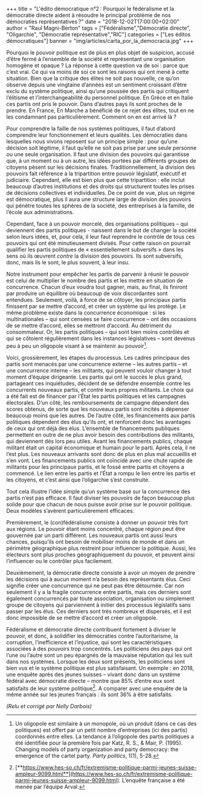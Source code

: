+++
title = "L'édito démocratique n°2 : Pourquoi le fédéralisme et la démocratie directe aident à résoudre le principal problème de nos démocraties représentatives ?"
date = "2018-12-02T17:00:00+02:00"
author = "Raul Magni-Berton"
tags = ["Fédéralisme","Démocratie directe", "Oligarchie", "Démocratie représentative","RIC"]
categories = ["Les éditos démocratiques"]
banner = "img/articles/carta_por_la_democracia.jpg"
+++

Pourquoi le pouvoir politique est de plus en plus objet de suspicion,
accusé d’être fermé à l’ensemble de la société et représentant une
organisation homogène et opaque ? La réponse à cette question va de
soi : parce que c’est vrai. Ce qui va moins de soi ce sont les raisons
qui ont mené à cette situation. Bien que la critique des élites ne soit
pas nouvelle, ce qu’on observe depuis une vingtaine d’années est un
sentiment croissant d’être exclu du système politique, ainsi qu’une
poussée des partis qui critiquent l’élitisme et l’interchangeabilité du
personnel politique. En Grèce et en Italie ces partis ont pris le
pouvoir. Dans d’autres pays ils sont proches de le prendre. En France,
En Marche a bénéficié de ce rejet des élites, tout en ne les condamnant
pas particulièrement. Comment on en est arrivé là ?

Pour comprendre la faille de nos systèmes politiques, il faut d’abord
comprendre leur fonctionnement et leurs qualités. Les démocraties dans
lesquelles nous vivons reposent sur un principe simple : pour qu’une
décision soit légitime, il faut qu’elle ne soit pas prise par une seule
personne ou une seule organisation. Il faut une division des pouvoirs
qui garantisse que, à un moment ou à un autre, les idées portées par
différents groupes de citoyens pèsent sur les décisions finales.
Traditionnellement, la division des pouvoirs fait référence à la
tripartition entre pouvoir législatif, exécutif et judiciaire.
Cependant, elle est bien plus que cette tripartition : elle inclut
beaucoup d’autres institutions et des droits qui structurent toutes les
prises de décisions collectives et individuelles. De ce point de vue,
plus un régime est démocratique, plus il aura une structure large de
division des pouvoirs qui pénètre toutes les sphères de la société, des
entreprises à la famille, de l’école aux administrations.

Cependant, face à un pouvoir morcelé, des organisations politiques – qui
deviennent des partis politiques - naissent dans le but de changer la
société selon leurs idées, et, pour cela, il leur faut reprendre le
contrôle de tous ces pouvoirs qui ont été minutieusement divisés. Pour
cette raison on pourrait qualifier les partis politiques de
« essentiellement subversifs » dans les sens où ils œuvrent *contre* la
division des pouvoirs. Ils sont subversifs, donc, mais ils le sont, le
plus souvent, à leur insu.

Notre instrument pour empêcher les partis de parvenir à réunir le
pouvoir est celui de multiplier le nombre des partis et les mettre en
situation de concurrence. Chacun d’eux voudra tout gagner, mais, au
final, ils finiront par produire un équilibre où beaucoup de voix
discordantes sont entendues. Seulement, voilà, à force de se côtoyer,
les principaux partis finissent par se mettre d’accord, et créer un
système qui les protège. Le même problème existe dans la concurrence
économique : si les multinationales – qui sont censées se faire
concurrence – ont des occasions de se mettre d’accord, elles se mettront
d’accord. Au détriment du consommateur. Or, les partis politiques – qui
sont bien moins contrôlés et qui se côtoient régulièrement dans les
instances législatives – sont devenus peu à peu un oligopole visant à se
maintenir au pouvoir[^1].

Voici, grossièrement, les étapes du processus. Les cadres principaux des
partis sont menacés par une concurrence externe – les autres partis – et
une concurrence interne – les militants, qui peuvent vouloir changer à
tout moment d’équipe dirigeante. Les partis qui ont le succès le plus
grand, partageant ces inquiétudes, décident de se défendre ensemble
contre les concurrents nouveaux partis, et contre leurs propres
militants. Le choix qui a été fait est de financer par l’État les partis
politiques et les campagnes électorales. D’un côté, les remboursements
de campagne dépendent des scores obtenus, de sorte que les nouveaux
partis sont incités à dépenser beaucoup moins que les autres. De l’autre
côté, les financements aux partis politiques dépendent des élus qu’ils
ont, et renforcent donc les avantages de ceux qui ont déjà des élus.
L’ensemble de financements publiques permettent en outre de ne plus
avoir besoin des contributions des militants, qui deviennent dès lors
peu utiles. Avant les financements publics, chaque militant était un
capital économique et humain pour le parti. Après cela, il ne l’est
plus. Les nouveaux arrivants sont donc de plus en plus mal accueillis et
s’en vont. Les financements publics ont coïncidé avec une chute rapide
de militants pour les principaux partis, et le fossé entre partis et
citoyens a commencé. Le lien entre les partis et l’État a rompu le lien
entre les partis et les citoyens, et c’est ainsi que l’oligarchie s’est
construite.

Tout cela illustre l’idée simple qu’un système basé sur la concurrence
des partis n’est pas efficace. Il faut diviser les pouvoirs de façon
beaucoup plus solide pour que chacun de nous puisse avoir prise sur le
pouvoir politique. Deux modèles s’avèrent particulièrement efficaces.

Premièrement, le (con)fédéralisme consiste à donner un pouvoir très fort
aux régions. Le pouvoir étant moins concentré, chaque région peut être
gouvernée par un parti différent. Les nouveaux partis ont aussi leurs
chances, puisqu’ils ont besoin de mobiliser moins de monde et dans un
périmètre géographique plus restreint pour influencer la politique.
Aussi, les électeurs sont plus proches géographiquement du pouvoir, et
peuvent ainsi l’influencer ou le contrôler plus facilement.

Deuxièmement, la démocratie directe consiste à avoir un moyen de prendre
les décisions qui à aucun moment n’a besoin des représentants élus. Ceci
signifie créer une concurrence qui ne peut pas être détournée. Car non
seulement il y a la fragile concurrence entre partis, mais ces derniers
sont également concurrencés par toute association, organisation ou
simplement groupe de citoyens qui parviennent à initier des processus
législatifs sans passer par les élus. Ces derniers sont très nombreux et
dispersés, et il est donc impossible de se mettre d’accord et créer un
oligopole.

Fédéralisme et démocratie directe contribuent
fortement à diviser le pouvoir, et donc, à solidifier les démocraties
contre l’autoritarisme, la corruption, l’inefficience et l’injustice,
qui sont les caractéristiques associées à des pouvoirs trop concentrés.
Les politiciens des pays qui ont l’une ou l’autre sont un peu épargnés
de la mauvaise réputation qui les suit dans nos systèmes. Lorsque les
deux sont présents, les politiciens sont bien vus et le système politique est plus satisfaisant. Un exemple : en 2018, une enquête après des jeunes
suisses – vivant donc dans un système fédéral avec démocratie directe –
montre que 85% d’entre eux sont satisfaits de leur système
politique[^2]. A comparer avec une enquête de la même année sur les
jeunes français : ils sont 36% à être satisfaits.

*(Relu et corrigé par Nelly Darbois)*

[^1]: Un oligopole est similaire à un monopole, où un produit (dans
    ce cas des politiques) est offert par un petit nombre d’entreprises
    (ici des partis) coordonnés entre elles. La tendance à l’oligopole
    des partis politiques a été identifiée pour la première fois par
    Katz, R. S., & Mair, P. (1995). Changing models of party
    organization and party democracy: the emergence of the cartel party. *Party politics*, 1(1), 5-28.

[^2]: [**https://www.hes-so.ch/fr/extremisme-politique-parmi-jeunes-suisse-ampleur-9099.html**](https://www.hes-so.ch/fr/extremisme-politique-parmi-jeunes-suisse-ampleur-9099.html). L’enquête française a été menée par l’équipe Arval.


